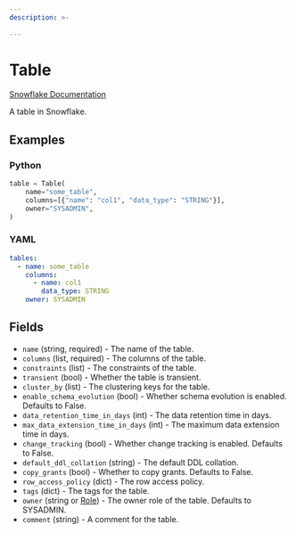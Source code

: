 ```yaml
---
description: >-
  
---
```


# Table

[Snowflake Documentation](https://docs.snowflake.com/en/sql-reference/sql/create-table)

A table in Snowflake.


## Examples

### Python

```python
table = Table(
    name="some_table",
    columns=[{"name": "col1", "data_type": "STRING"}],
    owner="SYSADMIN",
)
```


### YAML

```yaml
tables:
  - name: some_table
    columns:
      - name: col1
        data_type: STRING
    owner: SYSADMIN
```


## Fields

* `name` (string, required) - The name of the table.
* `columns` (list, required) - The columns of the table.
* `constraints` (list) - The constraints of the table.
* `transient` (bool) - Whether the table is transient.
* `cluster_by` (list) - The clustering keys for the table.
* `enable_schema_evolution` (bool) - Whether schema evolution is enabled. Defaults to False.
* `data_retention_time_in_days` (int) - The data retention time in days.
* `max_data_extension_time_in_days` (int) - The maximum data extension time in days.
* `change_tracking` (bool) - Whether change tracking is enabled. Defaults to False.
* `default_ddl_collation` (string) - The default DDL collation.
* `copy_grants` (bool) - Whether to copy grants. Defaults to False.
* `row_access_policy` (dict) - The row access policy.
* `tags` (dict) - The tags for the table.
* `owner` (string or [Role](role.md)) - The owner role of the table. Defaults to SYSADMIN.
* `comment` (string) - A comment for the table.



